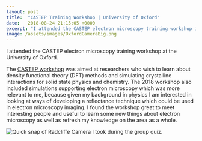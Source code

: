 ```yaml
---
layout: post
title:  "CASTEP Training Workshop | University of Oxford"
date:   2018-08-24 21:15:05 +0000
excerpt: "I attended the CASTEP electron microscopy training workshop in Oxford"
image: /assets/images/OxfordCameraBig.png
---
```

I attended the CASTEP electron microscopy training workshop at the University of Oxford.

The [CASTEP workshop][castep-link] was aimed at researchers who wish to learn about density functional theory (DFT) methods and simulating crystalline interactions for solid state physics and chemistry. The 2018 workshop also included simulations supporting electron microscopy which was more relevant to me, because given my background in physics I am interested in looking at ways of developing a reflectance technique which could be used in electron microscopy imaging. I found the workshop great to meet interesting people and useful to learn some new things about electron microscopy as well as refresh my knowledge on the area as a whole.



![Quick snap of Radcliffe Camera I took during the group quiz.](/assets/images/OxfordCameraBig.png)






[castep-link]: http://www.castep.org/CASTEP/CASTEP



